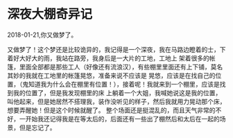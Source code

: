 # 深夜大棚奇异记
2018-01-21,你又做梦了。

又做梦了！这个梦还是比较诡异的，我记得是一个深夜，我在马路边瞪着的士，下着好大好大的雨，我站在路旁，我身后是一大片的工地，工地上
架着很多的帐篷，里面全部都是那些工人（好像还有流浪汉），有些棚里里面还有上下铺，莫名其妙的我就在工地里的帐篷晃悠，准备来说不应该是
晃悠，应该是在找自己的位置，（鬼知道我为什么会在棚里有位置！），接着呢！我就来到一个棚里，应该是找到我的位置了，但是我发现棚里的床
上躺着一个大姐，我喊她说这是我的位置，叫他起来，但是她居然不搭理我，装作没听见的样子，然后我就用力晃动那个床，想要弄醒她！但是这个时候就醒了。
整个场面还是挺混乱的，而且天气非常的不好，一开始我还记得我是在等太后的，后面还有一些出了棚然后和太后在一起的场景，但是忘记了。
